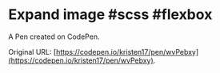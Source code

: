 # Expand image #scss #flexbox

A Pen created on CodePen.

Original URL: [https://codepen.io/kristen17/pen/wvPebxy](https://codepen.io/kristen17/pen/wvPebxy).


